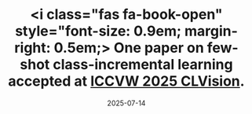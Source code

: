 ---
title: >-
    <i class="fas fa-book-open" style="font-size: 0.9em; margin-right: 0.5em;></i> One paper on few-shot class-incremental learning accepted at <a href="https://sites.google.com/view/clvision2025" target="_blank">ICCVW 2025 CLVision</a>.
#    <a href="https://google.com" target="_blank">read more <i class="fas fa-angle-double-right"></i></a>
date: 2025-07-14
---